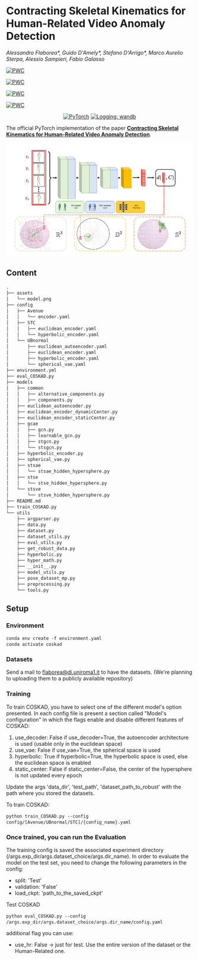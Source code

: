 # Contracting Skeletal Kinematics for Human-Related Video Anomaly Detection
_Alessandro Flaborea*, Guido D'Amely*, Stefano D'Arrigo*, Marco Aurelio Sterpa, Alessio Sampieri, Fabio Galasso_


[![PWC](https://img.shields.io/endpoint.svg?url=https://paperswithcode.com/badge/contracting-skeletal-kinematic-embeddings-for/video-anomaly-detection-on-hr-ubnormal)](https://paperswithcode.com/sota/video-anomaly-detection-on-hr-ubnormal?p=contracting-skeletal-kinematic-embeddings-for)

[![PWC](https://img.shields.io/endpoint.svg?url=https://paperswithcode.com/badge/contracting-skeletal-kinematic-embeddings-for/anomaly-detection-on-ubnormal)](https://paperswithcode.com/sota/anomaly-detection-on-ubnormal?p=contracting-skeletal-kinematic-embeddings-for)

[![PWC](https://img.shields.io/endpoint.svg?url=https://paperswithcode.com/badge/contracting-skeletal-kinematic-embeddings-for/video-anomaly-detection-on-hr-avenue)](https://paperswithcode.com/sota/video-anomaly-detection-on-hr-avenue?p=contracting-skeletal-kinematic-embeddings-for)

[![PWC](https://img.shields.io/endpoint.svg?url=https://paperswithcode.com/badge/contracting-skeletal-kinematic-embeddings-for/video-anomaly-detection-on-hr-shanghaitech)](https://paperswithcode.com/sota/video-anomaly-detection-on-hr-shanghaitech?p=contracting-skeletal-kinematic-embeddings-for)

<p align="center">
    <a href="https://pytorch.org/get-started/locally/"><img alt="PyTorch" src="https://img.shields.io/badge/pytorch-lightning-blue.svg?logo=PyTorch%20Lightning"></a>
    <a href="https://wandb.ai/site"><img alt="Logging: wandb" src="https://img.shields.io/badge/logging-wandb-yellow"></a>

</p>


The official PyTorch implementation of the paper [**Contracting Skeletal Kinematics for Human-Related Video Anomaly Detection**](https://arxiv.org/abs/2301.09489).

<!-- Visit our [**webpage**](https://www.pinlab.org/coskad) for more details. -->

![teaser](assets/model.png)

## Content
```
.
├── assets
│   └── model.png
├── config
│   ├── Avenue
│   │   └── encoder.yaml
│   ├── STC
│   │   ├── euclidean_encoder.yaml
│   │   └── hyperbolic_encoder.yaml
│   └── UBnormal
│       ├── euclidean_autoencoder.yaml
│       ├── euclidean_encoder.yaml
│       ├── hyperbolic_encoder.yaml
│       └── spherical_vae.yaml
├── environment.yml
├── eval_COSKAD.py
├── models
│   ├── common
│   │   ├── alternative_components.py
│   │   ├── components.py
│   ├── euclidean_autoencoder.py
│   ├── euclidean_encoder_dynamicCenter.py
│   ├── euclidean_encoder_staticCenter.py
│   ├── gcae
│   │   ├── gcn.py
│   │   ├── learnable_gcn.py
│   │   ├── stgcn.py
│   │   └── stsgcn.py
│   ├── hyperbolic_encoder.py
│   ├── spherical_vae.py
│   ├── stsae
│   │   └── stsae_hidden_hypersphere.py
│   ├── stse
│   │   └── stse_hidden_hypersphere.py
│   └── stsve
│       └── stsve_hidden_hypersphere.py
├── README.md
├── train_COSKAD.py
└── utils
    ├── argparser.py
    ├── data.py
    ├── dataset.py
    ├── dataset_utils.py
    ├── eval_utils.py
    ├── get_robust_data.py
    ├── hyperbolic.py
    ├── hyper_math.py
    ├── __init__.py
    ├── model_utils.py
    ├── pose_dataset_mp.py
    ├── preprocessing.py
    └── tools.py

```

## Setup
### Environment
```
conda env create -f environment.yaml
conda activate coskad
```

### Datasets
Send a mail to flaborea@di.uniroma1.it to have the datasets. (We're planning to uploading them to a publicly available repository)


### **Training** 

To train COSKAD, you have to select one of the different model's option presented. 
In each config file is present a section called "Model's configuration" in which the flags enable and disable different features of COSKAD:

1. use_decoder: False   if use_decoder=True, the autoencoder architecture is used (usable only in the euclidean space)
2. use_vae: False   if use_vae=True, the spherical space is used
3. hyperbolic: True     if hyperbolic=True, the hyperbolic space is used, else the euclidean space is enabled
4. static_center: False     if static_center=False, the center of the hypersphere is not updated every epoch

Update the args 'data_dir', 'test_path', 'dataset_path_to_robust' with the path where you stored the datasets.  

To train COSKAD:
```
python train_COSKAD.py --config config/[Avenue/UBnormal/STC]/{config_name}.yaml
```


### Once trained, you can run the **Evaluation**

The training config is saved the associated experiment directory (/args.exp_dir/args.dataset_choice/args.dir_name). 
In order to evaluate the model on the test set, you need to change the following parameters in the config:

- split: 'Test'
- validation: 'False'
- load_ckpt: 'path_to_the_saved_ckpt'

Test COSKAD
```
python eval_COSKAD.py --config /args.exp_dir/args.dataset_choice/args.dir_name/config.yaml
```
additional flag you can use:
- use_hr: False -> just for test. Use the entire version of the dataset or the Human-Related one.


